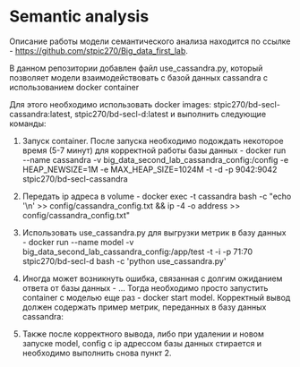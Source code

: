 # Semantic analysis 

Описание работы модели семантического анализа находится по ссылке - https://github.com/stpic270/Big_data_first_lab. 

В данном репозитории добавлен файл use_cassandra.py, который позволяет модели взаимодействовать с базой данных cassandra с использованием docker container

Для этого необходимо использовать docker images: stpic270/bd-secl-cassandra:latest, stpic270/bd-secl-d:latest и выполнить следующие команды:

1) Запуск container. После запуска необходимо подождать некоторое время (5-7 минут) для корректной работы базы данных - docker run --name cassandra -v big_data_second_lab_cassandra_config:/config -e HEAP_NEWSIZE=1M -e MAX_HEAP_SIZE=1024M -t -d -p 9042:9042 stpic270/bd-secl-cassandra

2) Передать ip адреса в volume - docker exec -t cassandra bash -c "echo '\n' >> config/cassandra_config.txt && ip -4 -o address >> config/cassandra_config.txt"

3) Использовать use_cassandra.py для выгрузки метрик в базу данных - docker run --name model -v big_data_second_lab_cassandra_config:/app/test -t -i -p 71:70 stpic270/bd-secl-d bash -c 'python use_cassandra.py'

4) Иногда может возникнуть ошибка, связанная с долгим ожиданием ответа от базы данных - ... Тогда необходимо просто запустить container с моделью еще раз - docker start model. Корректный вывод должен содержать пример метрик, переданных в базу данных cassandra:

5) Также после корректного вывода, либо при удалении и новом запуске model, config с ip адрессом базы данных стирается и необходимо выполнить снова пункт 2.
